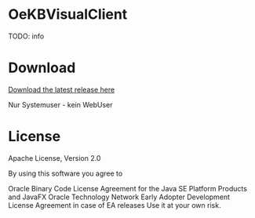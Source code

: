 # OeKBVisualClient

TODO: info

# Download
[Download the latest release here](https://github.com/karlkauc/OeKBVisualClient/releases)

Nur Systemuser - kein WebUser

# License
Apache License, Version 2.0

By using this software you agree to

Oracle Binary Code License Agreement for the Java SE Platform Products and JavaFX
Oracle Technology Network Early Adopter Development License Agreement in case of EA releases
Use it at your own risk.